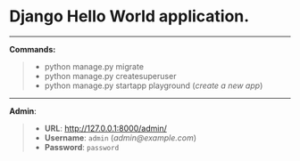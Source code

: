 # Django Hello World application.

---

**Commands:**


> - python manage.py migrate
> - python manage.py createsuperuser
> - python manage.py startapp playground (_create a new app_)
---

**Admin**: 

> - **URL**: <http://127.0.0.1:8000/admin/> 
> - **Username**: `admin` (_admin@example.com_)
> - **Password**: `password`




